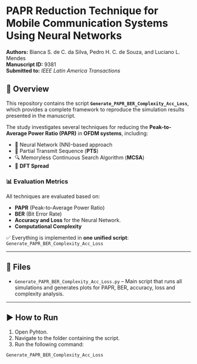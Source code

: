 # PAPR Reduction Technique for Mobile Communication Systems Using Neural Networks

**Authors:** Bianca S. de C. da Silva, Pedro H. C. de Souza, and Luciano L. Mendes  
**Manuscript ID:** 9381  
**Submitted to:** *IEEE Latin America Transactions*

## 📄 Overview

This repository contains the script **`Generate_PAPR_BER_Complexity_Acc_Loss`**, which provides a complete framework to reproduce the simulation results presented in the manuscript.

The study investigates several techniques for reducing the **Peak-to-Average Power Ratio (PAPR)** in **OFDM systems**, including:

- 🧠 Neural Network (NN)-based approach  
- 📶 Partial Transmit Sequence (**PTS**)  
- 🔍 Memoryless Continuous Search Algorithm (**MCSA**)  
- 🔁 **DFT Spread**

### 📊 Evaluation Metrics

All techniques are evaluated based on:

- **PAPR** (Peak-to-Average Power Ratio)  
- **BER** (Bit Error Rate)
- **Accuracy and Loss** for the Neural Network. 
- **Computational Complexity**

✅ Everything is implemented in **one unified script**:  
`Generate_PAPR_BER_Complexity_Acc_Loss`

---

## 📁 Files

- `Generate_PAPR_BER_Complexity_Acc_Loss.py` – Main script that runs all simulations and generates plots for PAPR, BER, accuracy, loss and complexity analysis.

---

## ▶️ How to Run

1. Open Pyhton.
2. Navigate to the folder containing the script.
3. Run the following command:

```Python
Generate_PAPR_BER_Complexity_Acc_Loss
